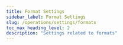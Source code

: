 ```yaml
---
title: Format Settings
sidebar_label: Format Settings
slug: /operations/settings/formats
toc_max_heading_level: 2
description: "Settings related to formats"
---
```


<!--Do not edit – this file is autogenerated-->
